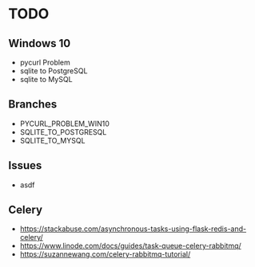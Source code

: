 # TODO

## Windows 10
* pycurl Problem
* sqlite to PostgreSQL
* sqlite to MySQL

## Branches
* PYCURL_PROBLEM_WIN10
* SQLITE_TO_POSTGRESQL
* SQLITE_TO_MYSQL

## Issues
* asdf

## Celery
* https://stackabuse.com/asynchronous-tasks-using-flask-redis-and-celery/
* https://www.linode.com/docs/guides/task-queue-celery-rabbitmq/
* https://suzannewang.com/celery-rabbitmq-tutorial/
